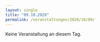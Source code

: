 ```yaml
---
layout: single
title: "09.10.2020"
permalink: /veranstaltungen/2020/10/09/
---
```


Keine Veranstaltung an diesem Tag.
